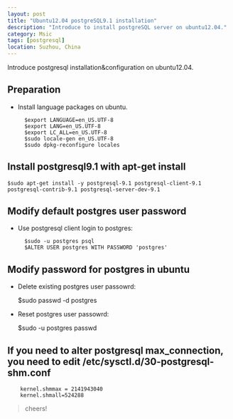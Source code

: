 ```yaml
---
layout: post
title: "Ubuntu12.04 postgreSQL9.1 installation"
description: "Introduce to install postgreSQL server on ubuntu12.04."
category: Msic
tags: [postgresql]
location: Suzhou, China
---
```


Introduce postgresql installation&configuration on ubuntu12.04.

## Preparation

* Install language packages on ubuntu.

		$export LANGUAGE=en_US.UTF-8
		$export LANG=en_US.UTF-8
		$export LC_ALL=en_US.UTF-8
		$sudo locale-gen en_US.UTF-8
		$sudo dpkg-reconfigure locales

## Install postgresql9.1 with apt-get install
	$sudo apt-get install -y postgresql-9.1 postgresql-client-9.1 postgresql-contrib-9.1 postgresql-server-dev-9.1

## Modify default postgres user password

* Use postgresql client login to postgres:

		$sudo -u postgres psql
		$ALTER USER postgres WITH PASSWORD 'postgres'

## Modify password for postgres in ubuntu

* Delete existing postgres user passowrd:

	$sudo passwd -d postgres

* Reset postgres user passowrd:

	$sudo -u postgres passwd

## If you need to alter postgresql max_connection, you need to edit /etc/sysctl.d/30-postgresql-shm.conf

		kernel.shmmax = 2141943040
		kernel.shmall=524288

> cheers!

